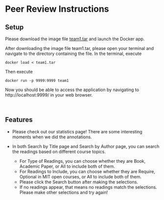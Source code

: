 # Peer Review Instructions

## Setup

Please download the image file [team1.tar](https://drive.google.com/drive/folders/1dFTKt4yC9jf8F6Q1rVkyimEmZC30QbP9) and launch the Docker app.

After downloading the image file team1.tar, please open your terminal and navigate to the directory containing the file. In the terminal, execute
```
docker load < team1.tar
```
Then execute
```
docker run -p 9999:9999 team1 
```
Now you should be able to access the application by navigating to http://localhost:9999/ in your web browser.

<br>

## Features

- Please check out our statistics page! There are some interesting moments when we did the annotations.

- In both Search by Title page and Search by Author page, you can search the readings based on different course topics.
  - For Type of Readings, you can choose whether they are Book, Academic Paper, or All to include both of them.
  - For Readings to Include, you can choose whether they are Require, Optional in MIT open courses, or All to include both of them.
  - Please click the Search button after making the selections.
  - If no readings appear, that means no readings match the selections. Please make other selections and try again!
